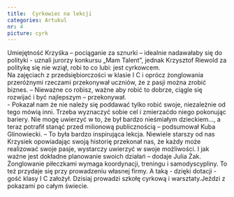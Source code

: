 ```yaml
---
title:  Cyrkowiec na lekcji
categories: Artukul
nr: 4
picture: cyrk
---
```

Umiejętność Krzyśka  – pociąganie za sznurki – idealnie nadawałaby się do polityki -  uznali jurorzy konkursu „Mam Talent”, jednak Krzysztof Riewold za politykę się nie wziął, robi to co lubi: jest cyrkowcem.<br>
Na zajęciach z przedsiębiorczości w klasie I C i oprócz żonglowania przeróżnymi rzeczami przekonywał uczniów, że z pasji można zrobić biznes. – Nieważne co robisz, ważne aby robić to dobrze, ciągle się rozwijać i być najlepszym – przekonywał.<br>
\- Pokazał nam że nie należy się poddawać tylko robić swoje, niezależnie od tego mówią inni. Trzeba wyznaczyć sobie cel i zmierzaćdo niego pokonując bariery. Nie mogę uwierzyć w to, że był bardzo nieśmiałym dzieckiem..., a teraz potrafił stanąć przed milionową publicznością – podsumował Kuba Glinowiecki. – To była bardzo inspirująca lekcja. Niewiele starszy od nas  Krzysiek opowiadając swoją historię przekonał nas, że każdy może realizować swoje pasje, wystarczy uwierzyć w swoje możliwości. I jak ważne jest dokładne planowanie swoich działań – dodaje Julia Żak.<br>
Żonglowanie piłeczkami wymaga koordynacji, treningu i samodyscypliny. To też przydaje się przy prowadzeniu własnej firmy. A taką - dzięki dotacji - gość klasy I C założył. Dzisiaj prowadzi szkołę cyrkową i warsztaty.Jeździ z pokazami po całym świecie.
